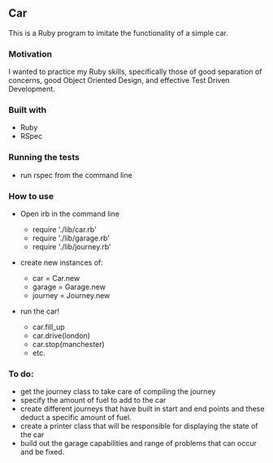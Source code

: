 ## Car

This is a Ruby program to imitate the functionality of a simple car.

### Motivation

I wanted to practice my Ruby skills, specifically those of good separation of concerns, good Object Oriented Design, and effective Test Driven Development.

### Built with

- Ruby
- RSpec

### Running the tests

- run rspec from the command line

### How to use

- Open irb in the command line
  - require './lib/car.rb'
  - require './lib/garage.rb'
  - require './lib/journey.rb'

- create new instances of:
  - car = Car.new
  - garage = Garage.new
  - journey = Journey.new

- run the car!
  - car.fill_up
  - car.drive(london)
  - car.stop(manchester)
  - etc.

### To do:

- get the journey class to take care of compiling the journey
- specify the amount of fuel to add to the car
- create different journeys that have built in start and end points and these deduct a specific amount of fuel.
- create a printer class that will be responsible for displaying the state of the car
- build out the garage capabilities and range of problems that can occur and be fixed.
